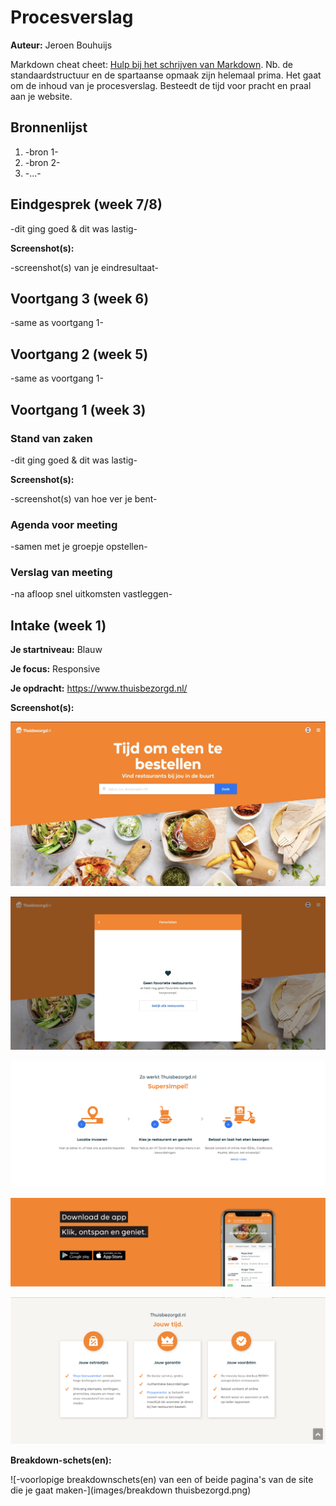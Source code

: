 # Procesverslag
**Auteur:** Jeroen Bouhuijs

Markdown cheat cheet: [Hulp bij het schrijven van Markdown](https://github.com/adam-p/markdown-here/wiki/Markdown-Cheatsheet). Nb. de standaardstructuur en de spartaanse opmaak zijn helemaal prima. Het gaat om de inhoud van je procesverslag. Besteedt de tijd voor pracht en praal aan je website.



## Bronnenlijst
1. -bron 1-
2. -bron 2-
3. -...-



## Eindgesprek (week 7/8)

-dit ging goed & dit was lastig-

**Screenshot(s):**

-screenshot(s) van je eindresultaat-



## Voortgang 3 (week 6)

-same as voortgang 1-



## Voortgang 2 (week 5)

-same as voortgang 1-



## Voortgang 1 (week 3)

### Stand van zaken

-dit ging goed & dit was lastig-

**Screenshot(s):**

-screenshot(s) van hoe ver je bent-

### Agenda voor meeting

-samen met je groepje opstellen-

### Verslag van meeting

-na afloop snel uitkomsten vastleggen-



## Intake (week 1)

**Je startniveau:** Blauw

**Je focus:** Responsive

**Je opdracht:** https://www.thuisbezorgd.nl/

**Screenshot(s):**

![screenshot(s) die een goed beeld geven van de website die je gaat maken-](images/thuisbezorgd1.jpg)

![screenshot(s) die een goed beeld geven van de website die je gaat maken-](images/thuisbezorgd5.jpg)

![screenshot(s) die een goed beeld geven van de website die je gaat maken-](images/thuisbezorgd2.png)

![screenshot(s) die een goed beeld geven van de website die je gaat maken-](images/thuisbezorgd3.png)

![screenshot(s) die een goed beeld geven van de website die je gaat maken-](images/thuisbezorgd4.png)


**Breakdown-schets(en):**

![-voorlopige breakdownschets(en) van een of beide pagina's van de site die je gaat maken-](images/breakdown thuisbezorgd.png)
